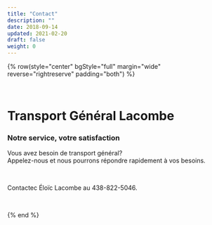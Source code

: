 ```yaml
---
title: "Contact"
description: ""
date: 2018-09-14
updated: 2021-02-20
draft: false
weight: 0
---
```


<div class="container mx-auto">

<!-- section 1 -->

{% row(style="center" bgStyle="full" margin="wide" reverse="rightreserve" padding="both") %}

<br>

# Transport Général Lacombe

### Notre service, votre satisfaction

Vous avez besoin de transport général? 
<br>
Appelez-nous et nous pourrons répondre rapidement à vos besoins.

<br>

Contactec Éloïc Lacombe au 438-822-5046.

<br>

</div>

{% end %}

